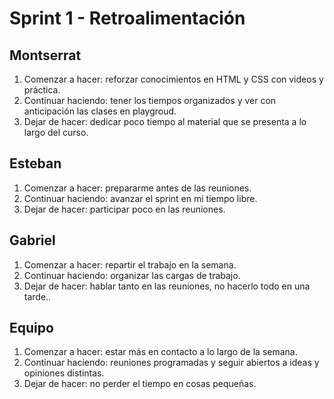 # Sprint 1 - Retroalimentación

## Montserrat
1. Comenzar a hacer: reforzar conocimientos en HTML y CSS con videos y práctica.
2. Continuar haciendo: tener los tiempos organizados y ver con anticipación las clases en playgroud.
3. Dejar de hacer: dedicar poco tiempo al material que se presenta a lo largo del curso.

## Esteban
1. Comenzar a hacer: prepararme antes de las reuniones.
2. Continuar haciendo: avanzar el sprint en mi tiempo libre.
3. Dejar de hacer: participar poco en las reuniones.


## Gabriel
1. Comenzar a hacer: repartir el trabajo en la semana.
2. Continuar haciendo: organizar las cargas de trabajo.
3. Dejar de hacer: hablar tanto en las reuniones, no hacerlo todo en una tarde..

## Equipo
1. Comenzar a hacer: estar más en contacto a lo largo de la semana.
2. Continuar haciendo: reuniones programadas y seguir abiertos a ideas y opiniones distintas.
3. Dejar de hacer: no perder el tiempo en cosas pequeñas.
